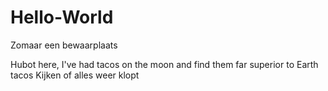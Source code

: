 # Hello-World
Zomaar een bewaarplaats

Hubot here, 
I've had tacos on the moon and find them far superior to Earth tacos
Kijken of alles weer klopt
